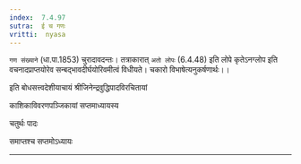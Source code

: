 ```yaml
---
index:  7.4.97
sutra:  ई च गणः
vritti:  nyasa
---
```


`गण संख्याने` (धा.पा.1853) चुरादावदन्तः। तत्राकारात् `अतो लोपः` (6.4.48) इति लोपे कृतेऽनग्लोप इति वचनादप्राप्तयोरेव सन्बद्भावदीर्घयोरिवमीत्वं विधीयते।
चकारो विभाषेत्यनुकर्षणार्थः।।

इति बोधसत्त्वदेशीयाचायं श्रीजिनेन्द्रवुद्धिपादविरचितायां

काशिकाविवरणपञ्जिकायां सप्तमाध्यायस्य

चतुर्थः पादः

समाप्तश्च सप्तमोऽध्यायः
- - -



